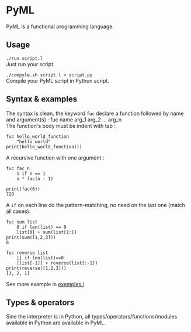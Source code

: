 # PyML

PyML is a functional programming language.

## Usage

`./run script.l`  
Just run your script.

`./compyle.sh script.l > script.py`  
Compile your PyML script in Python script.


## Syntax & examples

The syntax is clean, the keyword `fuc` declare a function followed by name and argument(s) :
fuc <lt>name<gt> arg_1 arg_2 ... arg_n  
The function's body must be indent with tab :

    fuc hello_world_function  
        "hello world"  
    print(hello_world_function())

A recursive function with one argument :

    fuc fac n
        1 if n == 1 
        n * fac(n - 1)

    print(fac(6))
    720

A `if` on each line do the pattern-matching, no need on the last one (match all cases).

    fuc sum list
        0 if len(list) == 0
	    list[0] + sum(list[1:])  
    print(sum([1,2,3]))
    6

    fuc reverse list
	    [] if len(list)==0
	    [list[-1]] + reverse(list[:-1])   
    print(reverse([1,2,3]))
    [3, 2, 1]

See more example in [exemples.l](exemples.l)

## Types & operators

Sine the interpreter is in Python, all types/operators/functions/modules available in Python are available in PyML.
